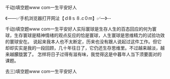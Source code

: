 千动)填空题www com一生平安好人

《——✅手机浏览器打开网沚【ｄ8ｓ８.c０m】✅—》--

千动)填空题www com一生平安好人实际寰球是生存人生的百态回应的何为寰球，生存寰球是精神情绪的观点反应的恰是寰球，人生寰球是思维精力的试验功效的寰球安在。
	说起来我本人也不太断定，历来也没有跟人说起过这件工作。但它却却实实是我的一段回顾，几十年往日了，它仍还生存思维里。不过越来越淡，越来越朦胧罢了。
怎样将日子过得有滋有味，我觉得这是中暮年人当下须要面对的课题。





去三)填空题www com一生平安好人
